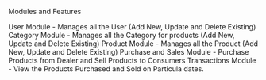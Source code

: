 Modules and Features

User Module - Manages all the User (Add New, Update and Delete Existing)
Category Module - Manages all the Category for products (Add New, Update and Delete Existing)
Product Module - Manages all the Product (Add New, Update and Delete Existing)
Purchase and Sales Module - Purchase Products from Dealer and Sell Products to Consumers
Transactions Module - View the Products Purchased and Sold on Particula dates.
